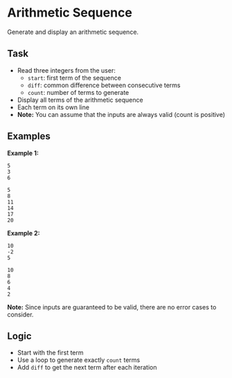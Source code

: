 # Arithmetic Sequence

Generate and display an arithmetic sequence.

## Task
- Read three integers from the user:
  - `start`: first term of the sequence
  - `diff`: common difference between consecutive terms
  - `count`: number of terms to generate
- Display all terms of the arithmetic sequence
- Each term on its own line
- **Note:** You can assume that the inputs are always valid (count is positive)

## Examples
**Example 1:**
```
5
3
6
```
```
5
8
11
14
17
20
```

**Example 2:**
```
10
-2
5
```
```
10
8
6
4
2
```

**Note:** Since inputs are guaranteed to be valid, there are no error cases to consider.

## Logic
- Start with the first term
- Use a loop to generate exactly `count` terms
- Add `diff` to get the next term after each iteration
